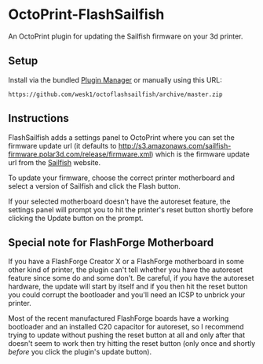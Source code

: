 # OctoPrint-FlashSailfish

An OctoPrint plugin for updating the Sailfish firmware on your 3d printer.

## Setup

Install via the bundled [Plugin Manager](https://github.com/foosel/OctoPrint/wiki/Plugin:-Plugin-Manager)
or manually using this URL:

    https://github.com/wesk1/octoflashsailfish/archive/master.zip

## Instructions

FlashSailfish adds a settings panel to OctoPrint where you can set the firmware
update url (it defaults to
http://s3.amazonaws.com/sailfish-firmware.polar3d.com/release/firmware.xml) which is the
firmware update url from the [Sailfish](http://sailfishfirmware.com) website.

To update your firmware, choose the correct printer motherboard and select a
version of Sailfish and click the Flash button.

If your selected motherboard doesn't have the autoreset feature, the settings
panel will prompt you to hit the printer's reset button shortly before clicking
the Update button on the prompt.

## Special note for FlashForge Motherboard

If you have a FlashForge Creator X or a FlashForge motherboard in some other
kind of printer, the plugin can't tell whether you have the autoreset feature
since some do and some don't.  Be careful, if you have the autoreset hardware,
the update will start by itself and if you then hit the reset button you could
corrupt the bootloader and you'll need an ICSP to unbrick your printer.

Most of the recent manufactured FlashForge boards have a working bootloader and
an installed C20 capacitor for autoreset, so I recommend trying to update
without pushing the reset button at all and only after that doesn't seem to work
then try hitting the reset button (only once and shortly *before* you click the
plugin's update button).
